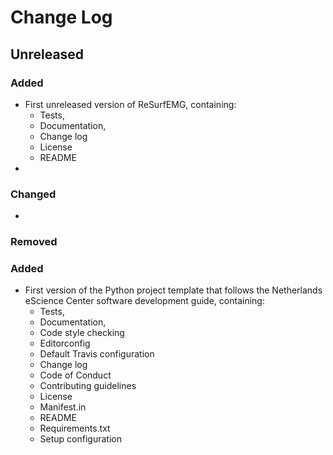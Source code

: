 # Change Log

## Unreleased

### Added
* First unreleased version of ReSurfEMG, containing:
	- Tests,
	- Documentation,
	- Change log
	- License
	- README
* 

### Changed

*

### Removed



### Added

* First version of the Python project template that follows the Netherlands eScience Center software development guide, containing:
	- Tests,
	- Documentation,
	- Code style checking
	- Editorconfig
	- Default Travis configuration
	- Change log
	- Code of Conduct
	- Contributing guidelines
	- License
	- Manifest.in
	- README
	- Requirements.txt
	- Setup configuration